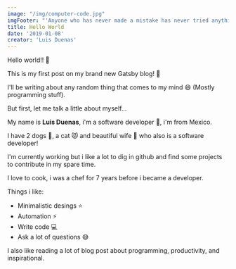 ```yaml
---
image: "/img/computer-code.jpg"
imgFooter: "'Anyone who has never made a mistake has never tried anything new.' - Albert Einstein"
title: Hello World
date: '2019-01-08'
creator: 'Luis Duenas'
---
```



Hello world!! :raised_hands: 

This is my first post on my brand new Gatsby blog! :purple_heart:

I'll be writing about any random thing that comes to my mind :smile: (Mostly programming stuff).

But first, let me talk a little about myself...

My name is **Luis Duenas**, i'm a software developer :muscle:, i'm from Mexico.

I have 2 dogs :dog:, a cat :pouting_cat: and beautiful wife :couple_with_heart: who also is a software developer!

I'm currently working but i like a lot to dig in github and find some projects to contribute in my spare time.

I love to cook, i was a chef for 7 years before i became a developer.


Things i like:
- Minimalistic desings :star:
- Automation :zap:
- Write code :computer:
- Ask a lot of questions :sweat_smile:

I also like reading a lot of blog post about programming, productivity, and inspirational.



